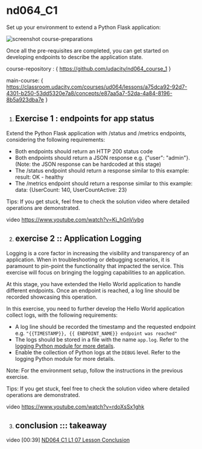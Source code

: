 # nd064_C1
Set up your environment to extend a Python Flask application:

![screenshot course-preparations](https://user-images.githubusercontent.com/90947936/149462081-9be2b867-97f6-4ce9-b3bc-df7a60d2995f.png)

Once all the pre-requisites are completed, you can get started on developing endpoints to describe the application state.

course-repository : { https://github.com/udacity/nd064_course_1 }

main-course: { https://classroom.udacity.com/courses/ud064/lessons/a75dca92-92d7-4301-b250-53dd5320e7a8/concepts/e87aa5a7-52da-4a84-8196-8b5a923dba7e }

1. ## Exercise 1 : endpoints for app status  
Extend the Python Flask application with /status and /metrics endpoints, considering the following requirements:
- Both endpoints should return an HTTP 200 status code
- Both endpoints should return a JSON response e.g. {"user": "admin"}. (Note: the JSON response can be hardcoded at this stage)
- The /status endpoint should return a response similar to this example: result: OK - healthy
- The /metrics endpoint should return a response similar to this example: data: {UserCount: 140, UserCountActive: 23}

Tips: If you get stuck, feel free to check the solution video where detailed operations are demonstrated.

video https://www.youtube.com/watch?v=Kj_hGnViybg 

2. ## exercise 2 :: Application Logging 
Logging is a core factor in increasing the visibility and transparency of an application. When in troubleshooting or debugging scenarios, it is paramount to pin-point the functionality that impacted the service. This exercise will focus on bringing the logging capabilities to an application.

At this stage, you have extended the Hello World application to handle different endpoints. Once an endpoint is reached, a log line should be recorded showcasing this operation.

In this exercise, you need to further develop the Hello World application collect logs, with the following requirements:

- A log line should be recorded the timestamp and the requested endpoint e.g. ``"{{TIMESTAMP}}, {{ ENDPOINT_NAME}} endpoint was reached"``
- The logs should be stored in a file with the name ``app.log``. Refer to the [logging Python module for more details](https://docs.python.org/3/library/logging.html#logging.basicConfig).
- Enable the collection of Python logs at the ``DEBUG`` level. Refer to the logging Python module for more details.

Note: For the environment setup, follow the instructions in the previous exercise.

Tips: If you get stuck, feel free to check the solution video where detailed operations are demonstrated.

video https://www.youtube.com/watch?v=rdoXsSx1ghk 

3. ## conclusion ::: takeaway 

video [00:39]  [ND064 C1 L1 07 Lesson Conclusion](https://www.youtube.com/watch?v=kNkwSTksAUg) 
